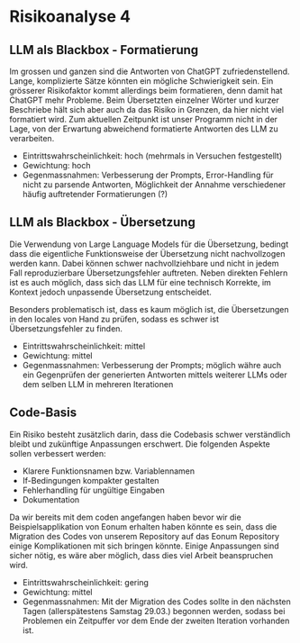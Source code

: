 # Risikoanalyse 4


## LLM als Blackbox - Formatierung ##
Im grossen und ganzen sind die Antworten von ChatGPT zufriedenstellend. Lange, komplizierte Sätze könnten ein mögliche Schwierigkeit sein. 
Ein grösserer Risikofaktor kommt allerdings beim formatieren, denn damit hat ChatGPT mehr Probleme. 
Beim Übersetzten einzelner Wörter und kurzer Beschriebe hält sich aber auch da das Risiko in Grenzen, da hier nicht viel formatiert wird. 
Zum aktuellen Zeitpunkt ist unser Programm nicht in der Lage, von der Erwartung abweichend formatierte Antworten des LLM
zu verarbeiten.

* Eintrittswahrscheinlichkeit: hoch (mehrmals in Versuchen festgestellt)
* Gewichtung: hoch
* Gegenmassnahmen: Verbesserung der Prompts, Error-Handling für nicht zu parsende Antworten, Möglichkeit der Annahme verschiedener häufig auftretender Formatierungen (?)



## LLM als Blackbox - Übersetzung ##
Die Verwendung von Large Language Models für die Übersetzung, bedingt dass die eigentliche Funktionsweise der Übersetzung
nicht nachvollzogen werden kann. Dabei können schwer nachvollziehbare und nicht in jedem Fall reproduzierbare Übersetzungsfehler auftreten.
Neben direkten Fehlern ist es auch möglich, dass sich das LLM für eine technisch Korrekte, im Kontext jedoch unpassende Übersetzung entscheidet.


Besonders problematisch ist, dass es kaum möglich ist, die Übersetzungen in den locales von Hand zu prüfen, sodass es schwer ist Übersetzungsfehler zu finden.

* Eintrittswahrscheinlichkeit: mittel
* Gewichtung: mittel
* Gegenmassnahmen: Verbesserung der Prompts; möglich währe auch ein Gegenprüfen der generierten Antworten mittels weiterer LLMs oder dem selben LLM in mehreren Iterationen


## Code-Basis ##

Ein Risiko besteht zusätzlich darin, dass die Codebasis schwer verständlich bleibt und zukünftige Anpassungen erschwert.
Die folgenden Aspekte sollen verbessert werden:
* Klarere Funktionsnamen bzw. Variablennamen
* If-Bedingungen kompakter gestalten
* Fehlerhandling für ungültige Eingaben
* Dokumentation

Da wir bereits mit dem coden angefangen haben bevor wir die Beispielsapplikation von Eonum erhalten haben könnte es sein,
dass die Migration des Codes von unserem Repository auf das Eonum Repository einige Komplikationen mit sich bringen könnte.
Einige Anpassungen sind sicher nötig, es wäre aber möglich, dass dies viel Arbeit beanspruchen wird.
* Eintrittswahrscheinlichkeit: gering
* Gewichtung: mittel
* Gegenmassnahmen: Mit der Migration des Codes sollte in den nächsten Tagen (allerspätestens Samstag 29.03.) begonnen werden, sodass bei Problemen ein Zeitpuffer vor dem Ende der zweiten Iteration vorhanden ist.
